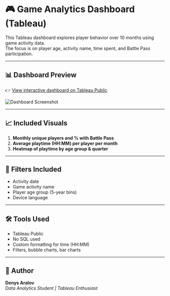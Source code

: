 # 🎮 Game Analytics Dashboard (Tableau)

This Tableau dashboard explores player behavior over 10 months using game activity data.  
The focus is on player age, activity name, time spent, and Battle Pass participation.

---

## 📊 Dashboard Preview

👉 [View interactive dashboard on Tableau Public](https://public.tableau.com/app/profile/denys.aralov/viz/zadanie_6_17405051915480/Dashboard2)

![Dashboard Screenshot](dashboard.png)

---

## 📈 Included Visuals

1. **Monthly unique players and % with Battle Pass**
2. **Average playtime (HH:MM) per player per month**
3. **Heatmap of playtime by age group & quarter**

---

## 🧩 Filters Included
- Activity date
- Game activity name
- Player age group (5-year bins)
- Device language

---

## 🛠 Tools Used
- Tableau Public  
- No SQL used  
- Custom formatting for time (HH:MM)  
- Filters, bubble charts, bar charts

---

## 👤 Author

**Denys Aralov**  
_Data Analytics Student | Tableau Enthusiast_
